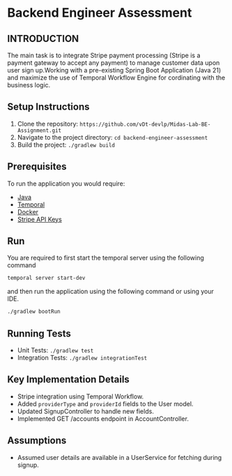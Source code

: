 # Backend Engineer Assessment

## INTRODUCTION 
The main task is to integrate Stripe payment processing (Stripe is a payment gateway to accept any payment) to manage customer data upon user sign up.Working with a pre-existing Spring Boot Application (Java 21) and maximize the use of Temporal Workflow Engine for cordinating with the business logic.

## Setup Instructions
1. Clone the repository: `https://github.com/vDt-devlp/Midas-Lab-BE-Assignment.git`
2. Navigate to the project directory: `cd backend-engineer-assessment`
3. Build the project: `./gradlew build`

## Prerequisites

To run the application you would require:

- [Java](https://www.azul.com/downloads/#zulu)
- [Temporal](https://docs.temporal.io/cli#install)
- [Docker](https://docs.docker.com/get-docker/)
- [Stripe API Keys](https://stripe.com/docs/keys)

## Run 

You are required to first start the temporal server using the following command

```sh
temporal server start-dev
```

and then run the application using the following command or using your IDE.

```sh
./gradlew bootRun
```

## Running Tests

- Unit Tests: `./gradlew test`
- Integration Tests: `./gradlew integrationTest`

## Key Implementation Details

- Stripe integration using Temporal Workflow.
- Added `providerType` and `providerId` fields to the User model.
- Updated SignupController to handle new fields.
- Implemented GET /accounts endpoint in AccountController.

## Assumptions 

- Assumed user details are available in a UserService for fetching during signup.


